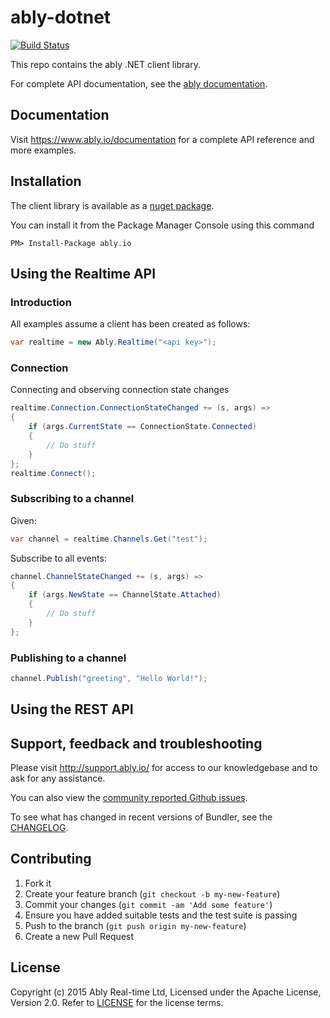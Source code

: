 # ably-dotnet

[![Build Status](https://travis-ci.org/ably/ably-dotnet.svg?branch=master)](https://travis-ci.org/ably/ably-dotnet)

This repo contains the ably .NET client library.

For complete API documentation, see the [ably documentation](https://ably.io/documentation).

## Documentation

Visit https://www.ably.io/documentation for a complete API reference and more examples.

## Installation

The client library is available as a [nuget package](https://www.nuget.org/packages/ably.io/).

You can install it from the Package Manager Console using this command
```
PM> Install-Package ably.io
```

## Using the Realtime API
### Introduction

All examples assume a client has been created as follows:

```csharp
var realtime = new Ably.Realtime("<api key>");
```

### Connection

Connecting and observing connection state changes

```csharp
realtime.Connection.ConnectionStateChanged += (s, args) =>
{
    if (args.CurrentState == ConnectionState.Connected)
    {
        // Do stuff
    }
};
realtime.Connect();
```

### Subscribing to a channel

Given:

```csharp
var channel = realtime.Channels.Get("test");
```

Subscribe to all events:

```csharp
channel.ChannelStateChanged += (s, args) =>
{
    if (args.NewState == ChannelState.Attached)
    {
        // Do stuff
    }
};
```

### Publishing to a channel

```csharp
channel.Publish("greeting", "Hello World!");
```

## Using the REST API

## Support, feedback and troubleshooting

Please visit http://support.ably.io/ for access to our knowledgebase and to ask for any assistance.

You can also view the [community reported Github issues](https://github.com/ably/ably-dotnet/issues).

To see what has changed in recent versions of Bundler, see the [CHANGELOG](CHANGELOG.md).

## Contributing

1. Fork it
2. Create your feature branch (`git checkout -b my-new-feature`)
3. Commit your changes (`git commit -am 'Add some feature'`)
4. Ensure you have added suitable tests and the test suite is passing
4. Push to the branch (`git push origin my-new-feature`)
5. Create a new Pull Request

## License

Copyright (c) 2015 Ably Real-time Ltd, Licensed under the Apache License, Version 2.0.  Refer to [LICENSE](LICENSE) for the license terms.
